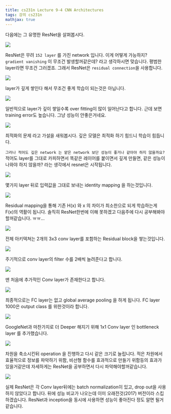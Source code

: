 ```yaml
---
title: cs231n Lecture 9-4 CNN Architectures
tags: 강의 cs231n
mathjax: true
---
```



다음에는 그 유명한 ResNet을 살펴봅시다.

![](https://strutive07.github.io/assets/images/til_images/images/cs231n_2017_lecture9-065.jpg)

ResNet은 무려 `152 layer` 를 가진 network 입니다.
이게 어떻게 가능하지? `gradient vanishing` 이 무조건 발생할꺼같은데? 라고 생각하시면 맞습니다. 평범한 layer라면 무조건 그러겠죠.
그래서 ResNet은 `residual connection`을 사용합니다.


![](https://strutive07.github.io/assets/images/til_images/images/cs231n_2017_lecture9-067.jpg)

layer가 깊게 쌓인다 해서 무조건 좋게 학습이 되는것은 아닙니다.

![](https://strutive07.github.io/assets/images/til_images/images/cs231n_2017_lecture9-068.jpg)

일반적으로 layer가 깊이 쌓일수록 over fitting이 많이 일어난다고 합니다.
근데 보면 training error도 높습니다. 그냥 성능이 안좋은거네요.


![](https://strutive07.github.io/assets/images/til_images/images/cs231n_2017_lecture9-070.jpg)

최적화의 문제 라고 가설을 새워봅시다. 깊은 모델은 최적화 하기 힘드니 학습이 힘듭니다.

`그러나 적어도 깊은 network 는 얕은 network 보단 성능이 좋거나 같아야 하지 않을까요?` 
적어도 layer를 그대로 카피하면서 똑같은 레이어를 붙이면서 깊게 만들면, 같은 성능이 나와야 하지 않을까?
라는 생각에서 resnet은 시작됩니다.

![](https://strutive07.github.io/assets/images/til_images/images/cs231n_2017_lecture9-071.jpg)

몇가지 layer 뒤로 입력값을 그대로 보내는 identity mapping 을 하는것입니다.

![](https://strutive07.github.io/assets/images/til_images/images/cs231n_2017_lecture9-072.jpg)

Residual mapping을 통해 기존 H(x) 와 x 의 차이가 최소한으로 되게 학습하는게 F(x)의 역활이 됩니다.
솔직히 ResNet한번에 이해 못하겠고 다음주에 다시 공부해봐야할꺼같습니다. ㅠㅠ…

![](https://strutive07.github.io/assets/images/til_images/images/cs231n_2017_lecture9-073.jpg)

전체 아키텍쳐는 2개의 3x3 conv layer를 포함하는 Residual block을 쌓는것입니다. 

![](https://strutive07.github.io/assets/images/til_images/images/cs231n_2017_lecture9-074.jpg)

주기적으로 conv layer의 filter 수를 2배씩 늘려준다고 합니다.

![](https://strutive07.github.io/assets/images/til_images/images/cs231n_2017_lecture9-075.jpg)

맨 처음에 추가적인 Conv layer가 존재한다고 합니다.

![](https://strutive07.github.io/assets/images/til_images/images/cs231n_2017_lecture9-076.jpg)

최종적으로는 FC layer는 없고 global average pooling 을 하게 됩니다. FC layer 1000은 output class 를 위한것이라 합니다.

![](https://strutive07.github.io/assets/images/til_images/images/cs231n_2017_lecture9-078.jpg)

GoogleNet과 마찬가지로 더 Deeper 해지기 위해 1x1 Conv layer 인 bottleneck layer 를 추가했습니다.

![](https://strutive07.github.io/assets/images/til_images/images/cs231n_2017_lecture9-079.jpg)

차원을 축소시킨뒤 operation 을 진행하고 다시 같은 크기로 늘립니다.
적은 차원에서 효율적으로 정보를 파악하기 위함, 비선형 함수를 효과적으로 만들기 위함등의 효과가 있을거같은데
자세하게는 ResNet을 공부하면서 다시 파악해야할꺼같습니다.

![](https://strutive07.github.io/assets/images/til_images/images/cs231n_2017_lecture9-080.jpg)

실제 ResNet은 각 Conv layer뒤에는 batch normalization이 있고, drop out을 사용하지 않았다고 합니다.
뒤에 성능 비교가 나오는데 이미 오래전것(2017) 버전이라 스킵하겠습니다. 
ResNet과 inception을 동시에 사용하면 성능이 좋아진다 정도 알면 될거같습니다.

